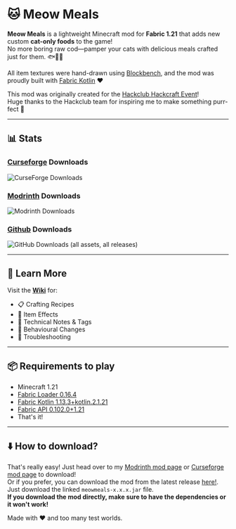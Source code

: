 # 🐱 Meow Meals

**Meow Meals** is a lightweight Minecraft mod for **Fabric 1.21** that adds new custom **cat-only foods** to the game!  
No more boring raw cod—pamper your cats with delicious meals crafted just for them. 🐟🥩✨

All item textures were hand-drawn using [Blockbench](https://www.blockbench.net/), and the mod was proudly built with [Fabric Kotlin](https://fabricmc.net/) ❤️

This mod was originally created for the [Hackclub Hackcraft Event](https://hackcraft.hackclub.com/)!  
Huge thanks to the Hackclub team for inspiring me to make something purr-fect 🐾

---
## 📊 Stats

### [Curseforge](https://www.curseforge.com/minecraft/mc-mods/meowmeals) Downloads
![CurseForge Downloads](https://img.shields.io/curseforge/dt/1277412?color=%23FFA500)

### [Modrinth](https://modrinth.com/mod/meow-meals) Downloads
![Modrinth Downloads](https://img.shields.io/modrinth/dt/sVLmG6J3?color=%23008000)

### [Github](https://github.com/spacexplorer11/meow_meals/releases/latest) Downloads
![GitHub Downloads (all assets, all releases)](https://img.shields.io/github/downloads/spacexplorer11/meow_meals/total)

---

## 📖 Learn More

Visit the [**Wiki**](https://github.com/Spacexplorer11/Meow_Meals/wiki) for:
- 📋 Crafting Recipes
- 🐾 Item Effects
- 🔧 Technical Notes & Tags
- 🧪 Behavioural Changes
- 🐛 Troubleshooting

---

## 📦 Requirements to play

- Minecraft 1.21
- [Fabric Loader 0.16.4](https://github.com/FabricMC/fabric-loader/releases/tag/0.16.14)
- [Fabric Kotlin 1.13.3+kotlin.2.1.21](https://modrinth.com/mod/fabric-language-kotlin/version/1.13.3+kotlin.2.1.21)
- [Fabric API 0.102.0+1.21](https://modrinth.com/mod/fabric-api/version/0.102.0+1.21)
- That's it!

---

## ⬇️ How to download?

That's really easy! Just head over to my [Modrinth mod page](https://modrinth.com/mod/meow-meals) or [Curseforge mod page](https://www.curseforge.com/minecraft/mc-mods/meowmeals) to download!  
Or if you prefer, you can download the mod from the latest release [here!](https://github.com/spacexplorer11/meow_meals/releases/latest). Just download the linked `meowmeals-x.x.x.jar` file.    
**If you download the mod directly, make sure to have the dependencies or it won't work!**

Made with ❤️ and too many test worlds.
